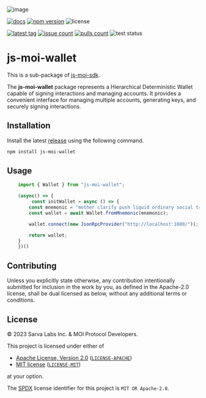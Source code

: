 ![image](https://moi-js.s3.amazonaws.com/moi-banner.png)

[latestrelease]: https://github.com/sarvalabs/js-moi-sdk/releases/latest
[issueslink]: https://github.com/sarvalabs/js-moi-sdk/issues
[pullslink]: https://github.com/sarvalabs/js-moi-sdk/pulls
[pkgdocs]: https://docs.moi.technology/docs/build/packages/js-moi-sdk

[![docs](https://img.shields.io/badge/npm-documentation-red?style=for-the-badge)][pkgdocs]
[![npm version](https://img.shields.io/npm/v/js-moi-sdk.svg?style=for-the-badge)](https://npmjs.com/js-moi-sdk)
![license](https://img.shields.io/badge/license-MIT%2FApache--2.0-informational?style=for-the-badge)

[![latest tag](https://img.shields.io/github/v/tag/sarvalabs/js-moi-sdk?color=blue&label=latest%20tag&sort=semver&style=for-the-badge)][latestrelease]
[![issue count](https://img.shields.io/github/issues/sarvalabs/js-moi-sdk?style=for-the-badge&color=yellow)][issueslink]
[![pulls count](https://img.shields.io/github/issues-pr/sarvalabs/js-moi-sdk?style=for-the-badge&color=brightgreen)][pullslink]
![test status](https://img.shields.io/github/actions/workflow/status/sarvalabs/js-moi-sdk/test.yml?label=test&style=for-the-badge)


# js-moi-wallet

This is a sub-package of [js-moi-sdk](https://github.com/sarvalabs/js-moi-sdk).

The **js-moi-wallet** package represents a Hierarchical Deterministic Wallet capable of signing interactions and managing accounts. It provides a convenient interface for managing multiple accounts, generating keys, and securely signing interactions.

## Installation
Install the latest [release](https://github.com/sarvalabs/js-moi-sdk/releases) using the following command.

```sh
npm install js-moi-wallet
```

## Usage

```javascript
    import { Wallet } from "js-moi-wallet";

    (async() => {
         const initWallet = async () => {
        const mnemonic = "mother clarify push liquid ordinary social track ...";
        const wallet = await Wallet.fromMnemonic(mnemonic);

        wallet.connect(new JsonRpcProvider("http://localhost:1600/"));

        return wallet;
    }
    })()
```

## Contributing
Unless you explicitly state otherwise, any contribution intentionally submitted
for inclusion in the work by you, as defined in the Apache-2.0 license, shall be
dual licensed as below, without any additional terms or conditions.

## License
&copy; 2023 Sarva Labs Inc. & MOI Protocol Developers.

This project is licensed under either of
- [Apache License, Version 2.0](https://www.apache.org/licenses/LICENSE-2.0) ([`LICENSE-APACHE`](LICENSE-APACHE))
- [MIT license](https://opensource.org/licenses/MIT) ([`LICENSE-MIT`](LICENSE-MIT))

at your option.

The [SPDX](https://spdx.dev) license identifier for this project is `MIT OR Apache-2.0`.
